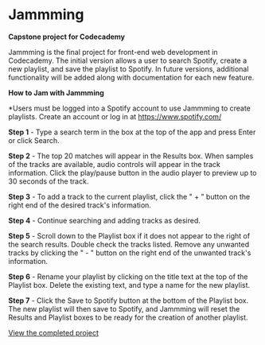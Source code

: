 # Jammming
**Capstone project for Codecademy**

Jammming is the final project for front-end web development in Codecademy. The initial version allows a user to search Spotify, create a new playlist, and save the playlist to Spotify. In future versions, additional functionality will be added along with documentation for each new feature.

**How to Jam with Jammming**

*Users must be logged into a Spotify account to use Jammming to create playlists. Create an account or log in at <https://www.spotify.com/>

**Step 1** - Type a search term in the box at the top of the app and press Enter or click Search.

**Step 2** - The top 20 matches will appear in the Results box. When samples of the tracks are available, audio controls will appear in the track information. Click the play/pause button in the audio player to preview up to 30 seconds of the track.

**Step 3** - To add a track to the current playlist, click the " + " button on the right end of the desired track's information.

**Step 4** - Continue searching and adding tracks as desired. 

**Step 5** - Scroll down to the Playlist box if it does not appear to the right of the search results. Double check the tracks listed. Remove any unwanted tracks by clicking the " - " button on the right end of the unwanted track's information.

**Step 6** - Rename your playlist by clicking on the title text at the top of the Playlist box. Delete the existing text, and type a name for the new playlist.

**Step 7** - Click the Save to Spotify button at the bottom of the Playlist box. The new playlist will then save to Spotify, and Jammming will reset the Results and Playlist boxes to be ready for the creation of another playlist.

[View the completed project](http://dgjamm.surge.sh/)
